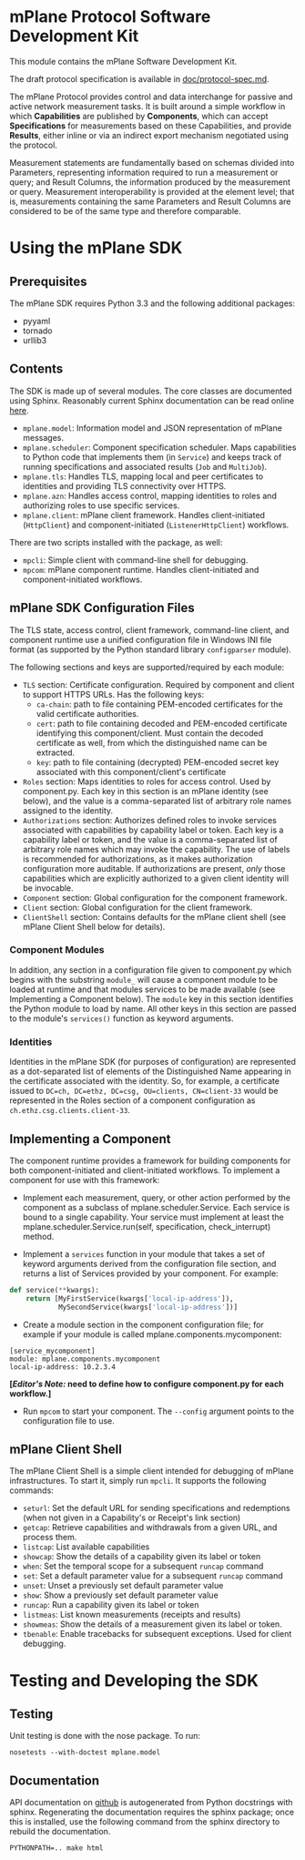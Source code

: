 # mPlane Protocol Software Development Kit

This module contains the mPlane Software Development Kit.

The draft protocol specification is available in [doc/protocol-spec.md](https://github.com/fp7mplane/protocol-ri/blob/sdk/doc).

The mPlane Protocol provides control and data interchange for passive and active network measurement tasks. It is built around a simple workflow in which __Capabilities__ are published by __Components__, which can accept __Specifications__ for measurements based on these Capabilities, and provide __Results__, either inline or via an indirect export mechanism negotiated using the protocol.

Measurement statements are fundamentally based on schemas divided into Parameters, representing information required to run a measurement or query; and Result Columns, the information produced by the measurement or query. Measurement interoperability is provided at the element level; that is, measurements containing the same Parameters and Result Columns are considered to be of the same type and therefore comparable.

# Using the mPlane SDK

## Prerequisites

The mPlane SDK requires Python 3.3 and the following additional packages:

- pyyaml
- tornado
- urllib3

## Contents

The SDK is made up of several modules. The core classes are documented using Sphinx. Reasonably current Sphinx documentation can be read online [here](https://fp7mplane.github.io/protocol-ri).

- `mplane.model`: Information model and JSON representation of mPlane messages.
- `mplane.scheduler`: Component specification scheduler. Maps capabilities to Python code that implements them (in `Service`) and keeps track of running specifications and associated results (`Job` and `MultiJob`).
- `mplane.tls`: Handles TLS, mapping local and peer certificates to identities and providing TLS connectivity over HTTPS.
- `mplane.azn`: Handles access control, mapping identities to roles and authorizing roles to use specific services.
- `mplane.client`: mPlane client framework. Handles client-initiated (`HttpClient`) and component-initiated (`ListenerHttpClient`) workflows.

There are two scripts installed with the package, as well:

- `mpcli`: Simple client with command-line shell for debugging.
- `mpcom`: mPlane component runtime. Handles client-initiated and component-initiated workflows.

## mPlane SDK Configuration Files

The TLS state, access control, client framework, command-line client, and component runtime use a unified configuration file in Windows INI file format (as supported by the Python standard library `configparser` module).

The following sections and keys are supported/required by each module:

- `TLS` section: Certificate configuration. Required by component and client to support HTTPS URLs. Has the following keys:
    - `ca-chain`: path to file containing PEM-encoded certificates for the valid certificate authorities.
    - `cert`: path to file containing decoded and PEM-encoded certificate identifying this component/client. Must contain the decoded certificate as well, from which the distinguished name can be extracted.
    - `key`: path to file containing (decrypted) PEM-encoded secret key associated with this component/client's certificate
- `Roles` section: Maps identities to roles for access control. Used by component.py. Each key in this section is an mPlane identity (see below), and the value is a comma-separated list of arbitrary role names assigned to the identity.
- `Authorizations` section: Authorizes defined roles to invoke services associated with capabilities by capability label or token. Each key is a capability label or token, and the value is a comma-separated list of arbitrary role names which may invoke the capability. The use of labels is recommended for authorizations, as it makes authorization configuration more auditable. If authorizations are present, _only_ those capabilities which are explicitly authorized to a given client identity will be invocable.
- `Component` section: Global configuration for the component framework.
- `Client` section: Global configuration for the client framework.
- `ClientShell` section: Contains defaults for the mPlane client shell (see mPlane Client Shell below for details).

### Component Modules

In addition, any section in a configuration file given to component.py which begins with the substring `module_` will cause a component module to be loaded at runtime and that modules services to be made available (see Implementing a Component below). The `module` key in this section identifies the Python module to load by name. All other keys in this section are passed to the module's `services()` function as keyword arguments.

### Identities

Identities in the mPlane SDK (for purposes of configuration) are represented as a dot-separated list of elements of the Distinguished Name appearing in the certificate associated with the identity. So, for example, a certificate issued to `DC=ch, DC=ethz, DC=csg, OU=clients, CN=client-33` would be represented in the Roles section of a component configuration as `ch.ethz.csg.clients.client-33`.

## Implementing a Component

The component runtime provides a framework for building components for both component-initiated and client-initiated workflows. To implement a component for use with this framework:

- Implement each measurement, query, or other action performed by the component as a subclass of mplane.scheduler.Service. Each service is bound to a single capability. Your service must implement at least the mplane.scheduler.Service.run(self, specification, check_interrupt) method.

- Implement a `services` function in your module that takes a set of keyword arguments derived from the configuration file section, and returns a list of Services provided by your component. For example:

```python
def service(**kwargs):
    return [MyFirstService(kwargs['local-ip-address']),
            MySecondService(kwargs['local-ip-address'])]
```

- Create a module section in the component configuration file; for example if your module is called mplane.components.mycomponent:

```
[service_mycomponent]
module: mplane.components.mycomponent
local-ip-address: 10.2.3.4
```
**[*Editor's Note:* need to define how to configure component.py for each workflow.]**

- Run `mpcom` to start your component. The `--config` argument points to the configuration file to use.

## mPlane Client Shell

The mPlane Client Shell is a simple client intended for debugging of mPlane infrastructures. To start it, simply run `mpcli`. It supports the following commands:

- `seturl`: Set the default URL for sending specifications and redemptions (when not given in a Capability's or Receipt's link section)
- `getcap`: Retrieve capabilities and withdrawals from a given URL, and process them.
- `listcap`: List available capabilities
- `showcap`: Show the details of a capability given its label or token
- `when`: Set the temporal scope for a subsequent `runcap` command
- `set`: Set a default parameter value for a subsequent `runcap` command
- `unset`: Unset a previously set default parameter value
- `show`: Show a previously set default parameter value
- `runcap`: Run a capability given its label or token
- `listmeas`: List known measurements (receipts and results)
- `showmeas`: Show the details of a measurement given its label or token.
- `tbenable`: Enable tracebacks for subsequent exceptions. Used for client debugging.

# Testing and Developing the SDK

## Testing

Unit testing is done with the nose package. To run:

`nosetests --with-doctest mplane.model`

## Documentation

API documentation on [github](https://fp7mplane.github.io/protocol-ri) is autogenerated from Python docstrings with sphinx. Regenerating the documentation requires the sphinx package; once this is installed, use the following command from the sphinx directory to rebuild the documentation.

`PYTHONPATH=.. make html`
